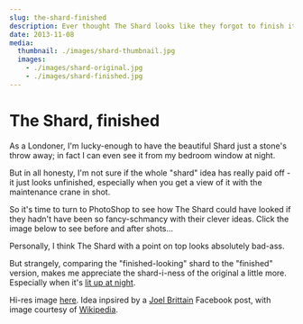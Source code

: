```yaml
---
slug: the-shard-finished
description: Ever thought The Shard looks like they forgot to finish it off? See how it could have looked if they had...
date: 2013-11-08
media:
  thumbnail: ./images/shard-thumbnail.jpg
  images:
    - ./images/shard-original.jpg
    - ./images/shard-finished.jpg
---
```


# The Shard, finished

As a Londoner, I'm lucky-enough to have the beautiful Shard just a stone's throw away; in fact I can even see it from my bedroom window at night.

But in all honesty, I'm not sure if the whole "shard" idea has really paid off - it just looks unfinished, especially when you get a view of it with the maintenance crane in shot.

So it's time to turn to PhotoShop to see how The Shard could have looked if they hadn't have been so fancy-schmancy with their clever ideas. Click the image below to see before and after shots...

<MediaGallery media="images" width="70%" />  

Personally, I think The Shard with a point on top looks absolutely bad-ass.

But strangely, comparing the "finished-looking" shard to the "finished" version, makes me appreciate the shard-i-ness of the original a little more. Especially when it's [lit up at night](https://schietree.wordpress.com/tag/ancient-greece/#attachment_2335).

Hi-res image [here](http://davestewart.co.uk/wp-content/uploads/blog/personal/the-shard-finished/shard-finished.jpg#). Idea inpsired by a [Joel Brittain](https://soundcloud.com/joelbrittain) Facebook post, with image courtesy of [Wikipedia](http://commons.wikimedia.org/wiki/File:Shard_London_Bridge_May_2012.JPG#).

